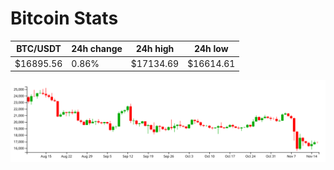 # Bitcoin Stats

BTC/USDT|24h change|24h high|24h low|
|---|---|---|---|
|$16895.56|0.86%|$17134.69|$16614.61|

<img src="./chart.svg">
